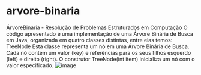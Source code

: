 # arvore-binaria
ÁrvoreBinaria - Resolução de Problemas Estruturados em Computação
O código apresentado é uma implementação de uma Árvore Binária de Busca em Java, organizada em quatro classes distintas, entre elas temos:
TreeNode
Esta classe representa um nó em uma Árvore Binária de Busca. Cada nó contém um valor (key) e referências para os seus filhos esquerdo (left) e direito (right). O construtor TreeNode(int item) inicializa um nó com o valor especificado.
![image](https://github.com/EdMussi/arvore-binaria/assets/107810558/633cc8b0-e382-4547-affc-231790d6fe5b)
